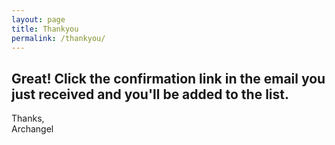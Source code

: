 ```yaml
---
layout: page
title: Thankyou
permalink: /thankyou/
---
```


## Great! Click the confirmation link in the email you just received and you'll be added to the list.

Thanks,  
Archangel
